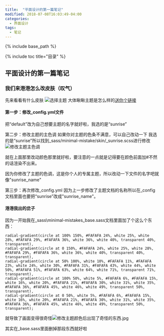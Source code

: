 ```yaml
---
title:  "平面设计的第一篇笔记"
modified: 2018-07-08T16:03:49-04:00
categories: 
  - 界面设计
tags:
  - 笔记
---
```

{% include base_path %}
 	 	  
{% include toc title="目录" %}
 	 	  
## 平面设计的第一篇笔记

### 我们来港港怎么改皮肤（叹气）

先来看看有什么皮肤
![选择主题](/minimal-mistakes/images/截图集合/选择主题.png)
大体瞅瞅主题是怎么样的[送你个链接](https://mmistakes.github.io/minimal-mistakes/docs/configuration/)
#### 第一步：修改_config.yml文件
把“default”改为自己想要主题的名字就好啦，我选的是“sunrise”

第二步：修改主题的主色调
如果你对主题的色条不满意，可以自己改动一下
我选的是“sunrise”所以找到_sass/minimal-mistake/skin/_sunrise.scss进行修改
![修改主题主色调](/minimal-mistakes/images/截图集合/修改主题主色调.png)

就在上面那里改动颜色那里就好啦，要注意的一点就是记得要在颜色前面加#不然的话渲染不出来。

因为你修改了主题的色调，这是你个人的专属主题，所以改动一下文件的名字吧就像"sunrise_name"

第三步：再次修改_config.yml
因为上一步修改了主题文档的名称所以在_config文档里面也要把“sunrise”改成"sunrise_name"。
 	
#### 港港我出的岔子
因为一开始我在_sass\minimal-mistakes\_base.sass文档里面加了个这么个东西：
```
radial-gradient(circle at 100% 150%, #FAFAFA 24%, white 25%, white 28%, #FAFAFA 29%, #FAFAFA 36%, white 36%, white 40%, transparent 40%, transparent),
radial-gradient(circle at 0 150%, #FAFAFA 24%, white 25%, white 28%, #FAFAFA 29%, #FAFAFA 36%, white 36%, white 40%, transparent 40%, transparent),
radial-gradient(circle at 50% 100%, white 10%, #FAFAFA 11%, #FAFAFA 23%, white 24%, white 30%, #FAFAFA 31%, #FAFAFA 43%, white 44%, white 50%, #FAFAFA 51%, #FAFAFA 63%, white 64%, white 71%, transparent 71%, transparent),
radial-gradient(circle at 100% 50%, white 5%, #FAFAFA 6%, #FAFAFA 15%, white 16%, white 20%, #FAFAFA 21%, #FAFAFA 30%, white 31%, white 35%, #FAFAFA 36%, #FAFAFA 45%, white 46%, white 49%, transparent 50%, transparent),
radial-gradient(circle at 0 50%, white 5%, #FAFAFA 6%, #FAFAFA 15%, white 16%, white 20%, #FAFAFA 21%, #FAFAFA 30%, white 31%, white 35%, #FAFAFA 36%, #FAFAFA 45%, white 46%, white 49%, transparent 50%, transparent);
```
就导致了画面变得很奇怪![修改主题颜色后出现了奇怪的东西.jpg](/minimal-mistakes/images/截图集合/修改主题颜色后出现了奇怪的东西.jpg)

其实在_base.sass里面删掉那段东西就好啦